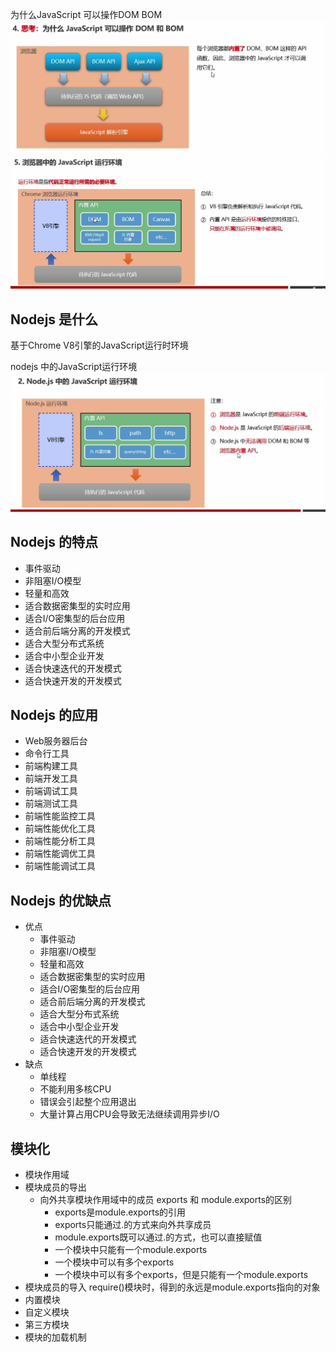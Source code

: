 为什么JavaScript 可以操作DOM BOM
![png1](截屏2023-02-25%2022.49.57.png)
![png2](截屏2023-02-25%2022.52.14.png)

## Nodejs 是什么

基于Chrome V8引擎的JavaScript运行时环境

nodejs 中的JavaScript运行环境
![png3](截屏2023-02-26%2000.28.13.png)

## Nodejs 的特点

- 事件驱动
- 非阻塞I/O模型
- 轻量和高效
- 适合数据密集型的实时应用
- 适合I/O密集型的后台应用
- 适合前后端分离的开发模式
- 适合大型分布式系统
- 适合中小型企业开发
- 适合快速迭代的开发模式
- 适合快速开发的开发模式

## Nodejs 的应用

- Web服务器后台
- 命令行工具
- 前端构建工具
- 前端开发工具
- 前端调试工具
- 前端测试工具
- 前端性能监控工具
- 前端性能优化工具
- 前端性能分析工具
- 前端性能调优工具
- 前端性能调试工具

## Nodejs 的优缺点

- 优点
    - 事件驱动
    - 非阻塞I/O模型
    - 轻量和高效
    - 适合数据密集型的实时应用
    - 适合I/O密集型的后台应用
    - 适合前后端分离的开发模式
    - 适合大型分布式系统
    - 适合中小型企业开发
    - 适合快速迭代的开发模式
    - 适合快速开发的开发模式
- 缺点
    - 单线程
    - 不能利用多核CPU
    - 错误会引起整个应用退出
    - 大量计算占用CPU会导致无法继续调用异步I/O

## 模块化

- 模块作用域
- 模块成员的导出
    - 向外共享模块作用域中的成员
      exports 和 module.exports的区别
        - exports是module.exports的引用
        - exports只能通过.的方式来向外共享成员
        - module.exports既可以通过.的方式，也可以直接赋值
        - 一个模块中只能有一个module.exports
        - 一个模块中可以有多个exports
        - 一个模块中可以有多个exports，但是只能有一个module.exports
- 模块成员的导入
  require()模块时，得到的永远是module.exports指向的对象
- 内置模块
- 自定义模块
- 第三方模块
- 模块的加载机制